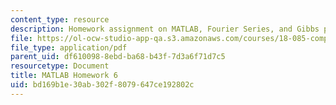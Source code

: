 ```yaml
---
content_type: resource
description: Homework assignment on MATLAB, Fourier Series, and Gibbs phenomenon.
file: https://ol-ocw-studio-app-qa.s3.amazonaws.com/courses/18-085-computational-science-and-engineering-i-fall-2008/bd169b1e30ab302f8079647ce192802c_matlab6.pdf
file_type: application/pdf
parent_uid: df610098-8ebd-ba68-b43f-7d3a6f71d7c5
resourcetype: Document
title: MATLAB Homework 6
uid: bd169b1e-30ab-302f-8079-647ce192802c
---
```

